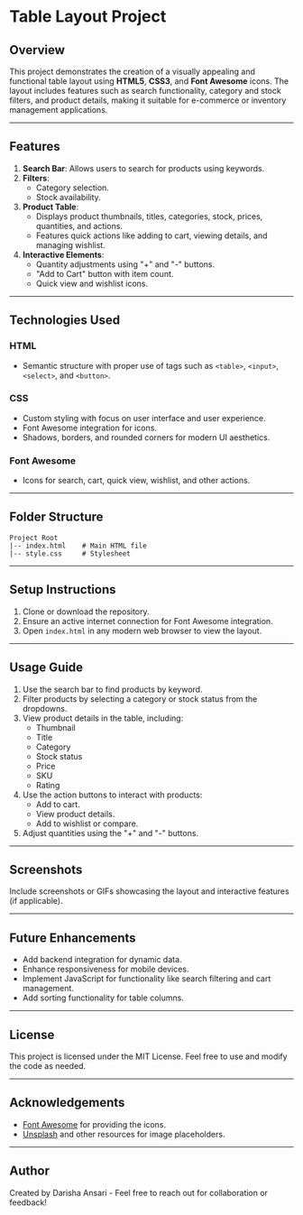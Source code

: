 # Table Layout Project

## Overview
This project demonstrates the creation of a visually appealing and functional table layout using **HTML5**, **CSS3**, and **Font Awesome** icons. The layout includes features such as search functionality, category and stock filters, and product details, making it suitable for e-commerce or inventory management applications.

---

## Features
1. **Search Bar**: Allows users to search for products using keywords.
2. **Filters**:
   - Category selection.
   - Stock availability.
3. **Product Table**:
   - Displays product thumbnails, titles, categories, stock, prices, quantities, and actions.
   - Features quick actions like adding to cart, viewing details, and managing wishlist.
4. **Interactive Elements**:
   - Quantity adjustments using "+" and "-" buttons.
   - "Add to Cart" button with item count.
   - Quick view and wishlist icons.

---

## Technologies Used
### HTML
- Semantic structure with proper use of tags such as `<table>`, `<input>`, `<select>`, and `<button>`.

### CSS
- Custom styling with focus on user interface and user experience.
- Font Awesome integration for icons.
- Shadows, borders, and rounded corners for modern UI aesthetics.

### Font Awesome
- Icons for search, cart, quick view, wishlist, and other actions.

---

## Folder Structure
```
Project Root
|-- index.html    # Main HTML file
|-- style.css     # Stylesheet
```

---

## Setup Instructions
1. Clone or download the repository.
2. Ensure an active internet connection for Font Awesome integration.
3. Open `index.html` in any modern web browser to view the layout.

---

## Usage Guide
1. Use the search bar to find products by keyword.
2. Filter products by selecting a category or stock status from the dropdowns.
3. View product details in the table, including:
   - Thumbnail
   - Title
   - Category
   - Stock status
   - Price
   - SKU
   - Rating
4. Use the action buttons to interact with products:
   - Add to cart.
   - View product details.
   - Add to wishlist or compare.
5. Adjust quantities using the "+" and "-" buttons.

---

## Screenshots
Include screenshots or GIFs showcasing the layout and interactive features (if applicable).

---

## Future Enhancements
- Add backend integration for dynamic data.
- Enhance responsiveness for mobile devices.
- Implement JavaScript for functionality like search filtering and cart management.
- Add sorting functionality for table columns.

---

## License
This project is licensed under the MIT License. Feel free to use and modify the code as needed.

---

## Acknowledgements
- [Font Awesome](https://fontawesome.com/) for providing the icons.
- [Unsplash](https://unsplash.com/) and other resources for image placeholders.

---

## Author
Created by Darisha Ansari - Feel free to reach out for collaboration or feedback!

